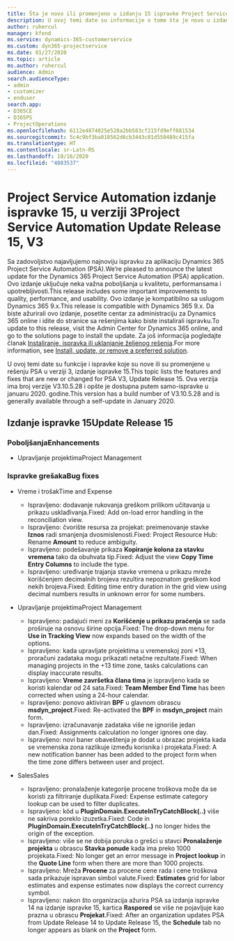 ```yaml
---
title: Šta je novo ili promenjeno u izdanju 15 ispravke Project Service Automation verzije 3
description: U ovoj temi date su informacije o tome šta je novo u izdanju ispravke 15 za Project Service Automation u verziji 3.
author: ruhercul
manager: kfend
ms.service: dynamics-365-customerservice
ms.custom: dyn365-projectservice
ms.date: 01/27/2020
ms.topic: article
ms.author: ruhercul
audience: Admin
search.audienceType:
- admin
- customizer
- enduser
search.app:
- D365CE
- D365PS
- ProjectOperations
ms.openlocfilehash: 6112e4874025e528a2bb583cf215fd9eff681534
ms.sourcegitcommit: 5c4c9bf3ba018562d6cb3443c01d550489c415fa
ms.translationtype: HT
ms.contentlocale: sr-Latn-RS
ms.lasthandoff: 10/16/2020
ms.locfileid: "4083537"
---
```

# <a name="project-service-automation-update-release-15-v3"></a><span data-ttu-id="9a4db-103">Project Service Automation izdanje ispravke 15, u verziji 3</span><span class="sxs-lookup"><span data-stu-id="9a4db-103">Project Service Automation Update Release 15, V3</span></span>

<span data-ttu-id="9a4db-104">Sa zadovoljstvo najavljujemo najnoviju ispravku za aplikaciju Dynamics 365 Project Service Automation (PSA).</span><span class="sxs-lookup"><span data-stu-id="9a4db-104">We’re pleased to announce the latest update for the Dynamics 365 Project Service Automation (PSA) application.</span></span> <span data-ttu-id="9a4db-105">Ovo izdanje uključuje neka važna poboljšanja u kvalitetu, performansama i upotrebljivosti.</span><span class="sxs-lookup"><span data-stu-id="9a4db-105">This release includes some important improvements to quality, performance, and usability.</span></span> <span data-ttu-id="9a4db-106">Ovo izdanje je kompatibilno sa uslugom Dynamics 365 9.x.</span><span class="sxs-lookup"><span data-stu-id="9a4db-106">This release is compatible with Dynamics 365 9.x.</span></span> <span data-ttu-id="9a4db-107">Da biste ažurirali ovo izdanje, posetite centar za administraciju za Dynamics 365 online i idite do stranice sa rešenjima kako biste instalirali ispravku.</span><span class="sxs-lookup"><span data-stu-id="9a4db-107">To update to this release, visit the Admin Center for Dynamics 365 online, and go to the solutions page to install the update.</span></span> <span data-ttu-id="9a4db-108">Za još informacija pogledajte članak [Instaliranje, ispravka ili uklanjanje željenog rešenja](https://docs.microsoft.com/power-platform/admin/install-remove-preferred-solution).</span><span class="sxs-lookup"><span data-stu-id="9a4db-108">For more information, see [Install, update, or remove a preferred solution](https://docs.microsoft.com/power-platform/admin/install-remove-preferred-solution).</span></span>

<span data-ttu-id="9a4db-109">U ovoj temi date su funkcije i ispravke koje su nove ili su promenjene u rešenju PSA u verziji 3, izdanje ispravke 15.</span><span class="sxs-lookup"><span data-stu-id="9a4db-109">This topic lists the features and fixes that are new or changed for PSA V3, Update Release 15.</span></span> <span data-ttu-id="9a4db-110">Ova verzija ima broj verzije V3.10.5.28 i opšte je dostupna putem samo-ispravke u januaru 2020. godine.</span><span class="sxs-lookup"><span data-stu-id="9a4db-110">This version has a build number of V3.10.5.28 and is generally available through a self-update in January 2020.</span></span>

## <a name="update-release-15"></a><span data-ttu-id="9a4db-111">Izdanje ispravke 15</span><span class="sxs-lookup"><span data-stu-id="9a4db-111">Update Release 15</span></span> 

### <a name="enhancements"></a><span data-ttu-id="9a4db-112">Poboljšanja</span><span class="sxs-lookup"><span data-stu-id="9a4db-112">Enhancements</span></span>

- <span data-ttu-id="9a4db-113">Upravljanje projektima</span><span class="sxs-lookup"><span data-stu-id="9a4db-113">Project Management</span></span>

### <a name="bug-fixes"></a><span data-ttu-id="9a4db-114">Ispravke grešaka</span><span class="sxs-lookup"><span data-stu-id="9a4db-114">Bug fixes</span></span>

- <span data-ttu-id="9a4db-115">Vreme i trošak</span><span class="sxs-lookup"><span data-stu-id="9a4db-115">Time and Expense</span></span>

  - <span data-ttu-id="9a4db-116">Ispravljeno: dodavanje rukovanja greškom prilikom učitavanja u prikazu usklađivanja.</span><span class="sxs-lookup"><span data-stu-id="9a4db-116">Fixed: Add on-load error handling in the reconciliation view.</span></span>
  - <span data-ttu-id="9a4db-117">Ispravljeno: čvorište resursa za projekat: preimenovanje stavke **Iznos** radi smanjenja dvosmislenosti.</span><span class="sxs-lookup"><span data-stu-id="9a4db-117">Fixed: Project Resource Hub: Rename **Amount** to reduce ambiguity.</span></span>
  - <span data-ttu-id="9a4db-118">Ispravljeno: podešavanje prikaza **Kopiranje kolona za stavku vremena** tako da obuhvata tip.</span><span class="sxs-lookup"><span data-stu-id="9a4db-118">Fixed: Adjust the view **Copy Time Entry Columns** to include the type.</span></span>
  - <span data-ttu-id="9a4db-119">Ispravljeno: uređivanje trajanja stavke vremena u prikazu mreže korišćenjem decimalnih brojeva rezultira nepoznatom greškom kod nekih brojeva.</span><span class="sxs-lookup"><span data-stu-id="9a4db-119">Fixed: Editing time entry duration in the grid view using decimal numbers results in unknown error for some numbers.</span></span>

- <span data-ttu-id="9a4db-120">Upravljanje projektima</span><span class="sxs-lookup"><span data-stu-id="9a4db-120">Project Management</span></span>

  - <span data-ttu-id="9a4db-121">Ispravljeno: padajući meni za **Korišćenje u prikazu praćenja** se sada proširuje na osnovu širine opcija.</span><span class="sxs-lookup"><span data-stu-id="9a4db-121">Fixed: The drop-down menu for **Use in Tracking View** now expands based on the width of the options.</span></span>
  - <span data-ttu-id="9a4db-122">Ispravljeno: kada upravljate projektima u vremenskoj zoni +13, proračuni zadataka mogu prikazati netačne rezultate.</span><span class="sxs-lookup"><span data-stu-id="9a4db-122">Fixed: When managing projects in the +13 time zone, tasks calculations can display inaccurate results.</span></span>
  - <span data-ttu-id="9a4db-123">Ispravljeno: **Vreme završetka člana tima** je ispravljeno kada se koristi kalendar od 24 sata.</span><span class="sxs-lookup"><span data-stu-id="9a4db-123">Fixed: **Team Member End Time** has been corrected when using a 24-hour calendar.</span></span>
  - <span data-ttu-id="9a4db-124">Ispravljeno: ponovo aktiviran **BPF** u glavnom obrascu **msdyn_project**.</span><span class="sxs-lookup"><span data-stu-id="9a4db-124">Fixed: Re-activated the **BPF** in **msdyn_project** main form.</span></span>
  - <span data-ttu-id="9a4db-125">Ispravljeno: izračunavanje zadataka više ne ignoriše jedan dan.</span><span class="sxs-lookup"><span data-stu-id="9a4db-125">Fixed: Assignments calculation no longer ignores one day.</span></span>
  - <span data-ttu-id="9a4db-126">Ispravljeno: novi baner obaveštenja je dodat u obrazac projekta kada se vremenska zona razlikuje između korisnika i projekata.</span><span class="sxs-lookup"><span data-stu-id="9a4db-126">Fixed: A new notification banner has been added to the project form when the time zone differs between user and project.</span></span>

- <span data-ttu-id="9a4db-127">Sales</span><span class="sxs-lookup"><span data-stu-id="9a4db-127">Sales</span></span>

  - <span data-ttu-id="9a4db-128">Ispravljeno: pronalaženje kategorije procene troškova može da se koristi za filtriranje duplikata.</span><span class="sxs-lookup"><span data-stu-id="9a4db-128">Fixed: Expense estimate category lookup can be used to filter duplicates.</span></span>
  - <span data-ttu-id="9a4db-129">Ispravljeno: kôd u **PluginDomain.ExecuteInTryCatchBlock(..)** više ne sakriva poreklo izuzetka.</span><span class="sxs-lookup"><span data-stu-id="9a4db-129">Fixed: Code in **PluginDomain.ExecuteInTryCatchBlock(..)** no longer hides the origin of the exception.</span></span>
  - <span data-ttu-id="9a4db-130">Ispravljeno: više se ne dobija poruka o grešci u stavci **Pronalaženje projekta** u obrascu **Stavka ponude** kada ima preko 1000 projekata.</span><span class="sxs-lookup"><span data-stu-id="9a4db-130">Fixed: No longer get an error message in **Project lookup** in the **Quote Line** form when there are more than 1000 projects.</span></span>
  - <span data-ttu-id="9a4db-131">Ispravljeno: Mreža **Procene** za procene cene rada i cene troškova sada prikazuje ispravan simbol valute.</span><span class="sxs-lookup"><span data-stu-id="9a4db-131">Fixed: **Estimates** grid for labor estimates and expense estimates now displays the correct currency symbol.</span></span>
  - <span data-ttu-id="9a4db-132">Ispravljeno: nakon što organizacija ažurira PSA sa izdanja ispravke 14 na izdanje ispravke 15, kartica **Raspored** se više ne pojavljuje kao prazna u obrascu **Projekat**.</span><span class="sxs-lookup"><span data-stu-id="9a4db-132">Fixed: After an organization updates PSA from Update Release 14 to Update Release 15, the **Schedule** tab no longer appears as blank on the **Project** form.</span></span>
